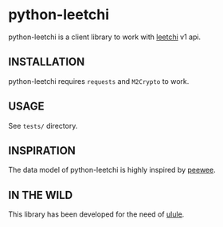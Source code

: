 python-leetchi
==============

python-leetchi is a client library to work with [leetchi](http://www.leetchi.com/) v1 api.

INSTALLATION
------------

python-leetchi requires `requests` and `M2Crypto` to work.

USAGE
-----

See `tests/` directory.

INSPIRATION
-----------

The data model of python-leetchi is highly inspired by [peewee](https://github.com/coleifer/peewee).

IN THE WILD
-----------

This library has been developed for the need of [ulule](http://ulule.com).
